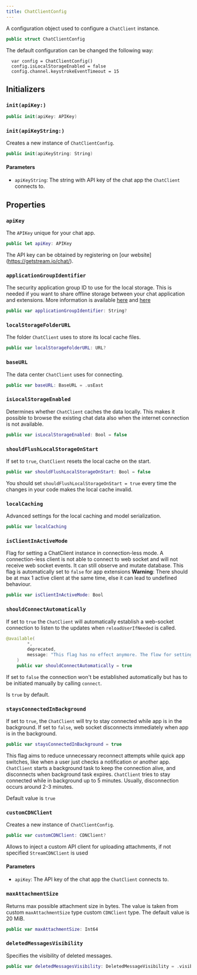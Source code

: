 ```yaml
---
title: ChatClientConfig
---
```


A configuration object used to configure a `ChatClient` instance.

``` swift
public struct ChatClientConfig 
```

The default configuration can be changed the following way:

``` 
  var config = ChatClientConfig()
  config.isLocalStorageEnabled = false
  config.channel.keystrokeEventTimeout = 15
```

## Initializers

### `init(apiKey:)`

``` swift
public init(apiKey: APIKey) 
```

### `init(apiKeyString:)`

Creates a new instance of `ChatClientConfig`.

``` swift
public init(apiKeyString: String) 
```

> 

#### Parameters

  - `apiKeyString`: The string with API key of the chat app the `ChatClient` connects to.

## Properties

### `apiKey`

The `APIKey` unique for your chat app.

``` swift
public let apiKey: APIKey
```

The API key can be obtained by registering on \[our website\](https://getstream.io/chat/).

### `applicationGroupIdentifier`

The security application group ID to use for the local storage. This is needed if you want to share offline storage between
your chat application and extensions. More information is available [here](https:​//developer.apple.com/documentation/bundleresources/entitlements/com_apple_security_application-groups)
and [here](https:​//developer.apple.com/library/archive/documentation/Miscellaneous/Reference/EntitlementKeyReference/Chapters/EnablingAppSandbox.html#//apple_ref/doc/uid/TP40011195-CH4-SW19)

``` swift
public var applicationGroupIdentifier: String? 
```

### `localStorageFolderURL`

The folder `ChatClient` uses to store its local cache files.

``` swift
public var localStorageFolderURL: URL? 
```

### `baseURL`

The data center `ChatClient` uses for connecting.

``` swift
public var baseURL: BaseURL = .usEast
```

### `isLocalStorageEnabled`

Determines whether `ChatClient` caches the data locally. This makes it possible to browse the existing chat data also
when the internet connection is not available.

``` swift
public var isLocalStorageEnabled: Bool = false
```

### `shouldFlushLocalStorageOnStart`

If set to `true`, `ChatClient` resets the local cache on the start.

``` swift
public var shouldFlushLocalStorageOnStart: Bool = false
```

You should set `shouldFlushLocalStorageOnStart = true` every time the changes in your code makes the local cache invalid.

### `localCaching`

Advanced settings for the local caching and model serialization.

``` swift
public var localCaching 
```

### `isClientInActiveMode`

Flag for setting a ChatClient instance in connection-less mode.
A connection-less client is not able to connect to web socket and will not
receive web socket events. It can still observe and mutate database.
This flag is automatically set to `false` for app extensions
**Warning**:​ There should be at max 1 active client at the same time, else it can lead to undefined behaviour.

``` swift
public var isClientInActiveMode: Bool
```

### `shouldConnectAutomatically`

If set to `true` the `ChatClient` will automatically establish a web-socket
connection to listen to the updates when `reloadUserIfNeeded` is called.

``` swift
@available(
        *,
        deprecated,
        message: "This flag has no effect anymore. The flow for setting and for connecting the user has been unified to the `connectUser` set of methods."
    )
    public var shouldConnectAutomatically = true
```

If set to `false` the connection won't be established automatically
but has to be initiated manually by calling `connect`.

Is `true` by default.

### `staysConnectedInBackground`

If set to `true`, the `ChatClient` will try to stay connected while app is in the background.
If set to `false`, web socket disconnects immediately when app is in the background.

``` swift
public var staysConnectedInBackground = true
```

This flag aims to reduce unnecessary reconnect attempts while quick app switches,
like when a user just checks a notification or another app.
`ChatClient` starts a background task to keep the connection alive,
and disconnects when background task expires.
`ChatClient` tries to stay connected while in background up to 5 minutes.
Usually, disconnection occurs around 2-3 minutes.

> 

Default value is `true`

### `customCDNClient`

Creates a new instance of `ChatClientConfig`.

``` swift
public var customCDNClient: CDNClient?
```

Allows to inject a custom API client for uploading attachments, if not specified `StreamCDNClient` is used

#### Parameters

  - `apiKey`: The API key of the chat app the `ChatClient` connects to.

### `maxAttachmentSize`

Returns max possible attachment size in bytes.
The value is taken from custom `maxAttachmentSize` type custom `CDNClient` type.
The default value is 20 MiB.

``` swift
public var maxAttachmentSize: Int64 
```

### `deletedMessagesVisibility`

Specifies the visibility of deleted messages.

``` swift
public var deletedMessagesVisibility: DeletedMessageVisibility = .visibleForCurrentUser
```
